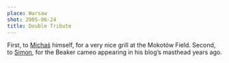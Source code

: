 ```yaml
---
place: Warsaw
shot: 2005-06-24
title: Double Tribute
---
```


First, to [Michaś](http://ecoutopia.org/) himself, for a very nice grill at the Mokotów Field. Second, to [Simon](http://simon.incutio.com/), for the Beaker cameo appearing in his blog’s masthead years ago.
